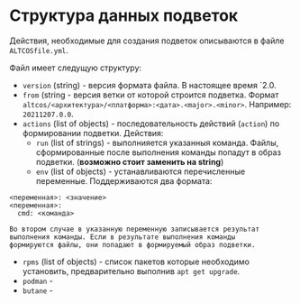 # Структура данных подветок

Действия, необходимые для создания подветок описываются в файле `ALTCOSfile.yml`.

Файл имеет следущую структуру:
- `version` (string) - версия формата файла. В настоящее время `2.0.
- `from` (string - версия ветки от которой строится подветка. 
  Формат `altcos/<архитектура>/<платформа>:<дата>.<major>.<minor>`. Например: `20211207.0.0`.
- `actions` (list of objects) - последовательность действий (`action`) по формировании подветки. Действия:
  * `run` (list of strings) - выполнияется указанныя команда. Файлы, сформированные после выполнения команды попадут в образ подветки.  (**возможно стоит заменить на string**)
  * `env` (list of objects) -  устанавливаются перечисленные переменные. Поддерживаются два формата: 
```
<переменная>: <значение>
<переменная>:
  cmd: <команда>
```
    Во втором случае в указанную переменную записывается результат выполнения команды. Если в результате выполнения команды
    формируются файлы, они попадают в формируемый образ подветки.
  * `rpms` (list of objects) - список пакетов которые необходимо установить, предварительно выполнив `apt get upgrade`.
  * `podman` -
  * `butane` - 
